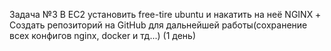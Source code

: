 Задача №3 
В EC2 установить free-tire ubuntu и накатить на неё NGINX  + Создать репозиторий на GitHub для дальнейшей работы(сохранение всех конфигов nginx, docker и тд...) (1 день)